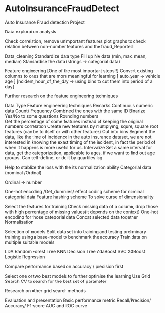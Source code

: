 # AutoInsuranceFraudDetect


Auto Insurance Fraud detection Project

Data exploration analysis

Check correlation, remove unimportant features
plot graphs to check relation between non-number features and the fraud_Reported

Data_cleaning
Standardize data type
Fill up NA data (min, max, mean, median)
Standardise the data (strings -> categorial data)


Feature engineering [One of the most important steps!!]
Convert existing columns to ones that are more meaningful for learning
[ auto_year -> vehicle age ]
[ncident_hour_of_the_day -> using bins to cut them into period of a day]

Further research on the feature engineering techniques
  
Data Type
Feature engineering
techniques
Remarks
Continuous numeric data
Count/ Frequency
Combined the ones with the same ID
Binarize
Yes/No to some questions
Rounding numbers	
Get the percentage of some features instead of keeping the original numbers
correlation
Create new features by multiplying, squre, square root features (can be to itself or with other features)
Cut into bins
Segment the data, like the time of incidence in the auto insurance dataset, we are not interested in knowing the exact timing of the incident, in fact the period of when it happens is more useful for us.
Intervalize 
Set a same interval for data, get the categorization, applicable to ages, if we want to find out age groups. 
Can self-define, or do it by quartiles
log


Help to stablize the loss with the its normalization ability 
Categorial data
(nominal /Ordinal)



Ordinal -> number 





One-hot encoding
/Get_dummies/ effect coding scheme
for nominal categorial data
Feature hashing scheme
To solve curse of dimensionality


Select the features for training 
Check missing data of a column, drop those with high percentage of missing values(it depends on the context)
One-hot encoding for those categorial data
Concat selected data together 
Normalisation

Selection of models 
Split data set into training and testing
preliminary training using a base-model to benchmark the accuracy
Train data on multiple suitable models

LDA
Random Forest Tree
KNN
Decision Tree
AdaBoost
SVC
XGBoost
Logistic Regression

Compare performance based on accuracy / precision first

Select one or two best models to further optimise the learning
Use Grid Search CV to search for the best set of parameter

Research on other grid search methods

Evaluation and presentation
Basic performance metric 
Recall/Precision/ Accuracy/ F1-score
AUC and ROC curve 



